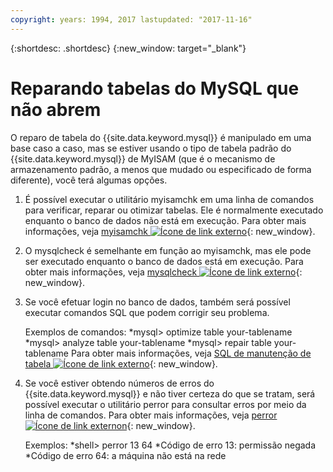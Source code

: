 ```yaml
---
copyright: years: 1994, 2017 lastupdated: "2017-11-16"
---
```


{:shortdesc: .shortdesc}
{:new_window: target="_blank"}

# Reparando tabelas do MySQL que não abrem

O reparo de tabela do {{site.data.keyword.mysql}} é manipulado em uma base caso a caso, mas se estiver usando o tipo de tabela padrão do {{site.data.keyword.mysql}} de MyISAM (que é o mecanismo de armazenamento padrão, a menos que mudado ou especificado de forma diferente), você terá algumas opções.

1. É possível executar o utilitário myisamchk em uma linha de comandos para verificar, reparar ou otimizar tabelas. Ele é normalmente executado enquanto o banco de dados não está em execução. Para obter mais informações, veja [myisamchk ![Ícone de link externo](../../icons/launch-glyph.svg "Ícone de link externo")](http://dev.mysql.com/doc/refman/5.0/en/myisamchk.html){: new_window}.
2. O mysqlcheck é semelhante em função ao myisamchk, mas ele pode ser executado enquanto o banco de dados está em execução. Para obter mais informações, veja [mysqlcheck ![Ícone de link externo](../../icons/launch-glyph.svg "Ícone de link externo")](http://dev.mysql.com/doc/refman/5.0/en/mysqlcheck.html){: new_window}.
3. Se você efetuar login no banco de dados, também será possível executar comandos SQL que podem corrigir seu problema.

    Exemplos de comandos:
    *mysql> optimize table your-tablename
    *mysql> analyze table your-tablename
    *mysql> repair table your-tablename
    Para obter mais informações, veja [SQL de manutenção de tabela ![Ícone de link externo](../../icons/launch-glyph.svg "Ícone de link externo")](http://dev.mysql.com/doc/refman/5.0/en/table-maintenance-sql.html){: new_window}.
4. Se você estiver obtendo números de erros do {{site.data.keyword.mysql}} e não tiver certeza do que se tratam, será possível executar o utilitário perror para consultar erros por meio da linha de comandos. Para obter mais informações, veja [perror ![Ícone de link externon](../../icons/launch-glyph.svg "Ícone de link externo")](http://dev.mysql.com/doc/refman/5.0/en/perror.html){: new_window}.

    Exemplos:
    *shell> perror 13 64
    *Código de erro 13: permissão negada
    *Código de erro 64: a máquina não está na rede
